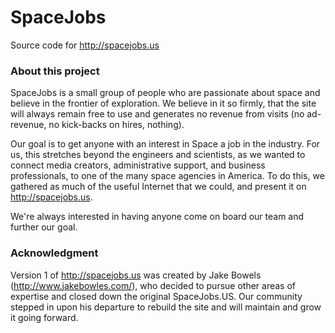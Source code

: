 # SpaceJobs
Source code for http://spacejobs.us

### About this project
SpaceJobs is a small group of people who are passionate about space and believe in the frontier of exploration. We believe in it so firmly, that the site will always remain free to use and generates no revenue from visits (no ad-revenue, no kick-backs on hires, nothing).

Our goal is to get anyone with an interest in Space a job in the industry. For us, this stretches beyond the engineers and scientists, as we wanted to connect media creators, administrative support, and business professionals, to one of the many space agencies in America. To do this, we gathered as much of the useful Internet that we could, and present it on http://spacejobs.us.

We're always interested in having anyone come on board our team and further our goal.

### Acknowledgment 
Version 1 of http://spacejobs.us was created by Jake Bowels (http://www.jakebowles.com/), who decided to pursue other areas of expertise and closed down the original SpaceJobs.US. Our community stepped in upon his departure to rebuild the site and will maintain and grow it going forward.
